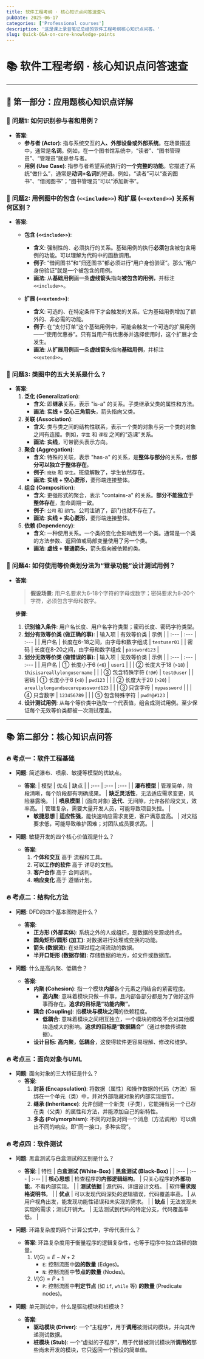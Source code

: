 ```yaml
---
title: 软件工程考纲 · 核心知识点问答速查🔍
pubDate: 2025-06-17
categories: ['Professional courses']
description: '这是课上录音笔记总结的软件工程考纲核心知识点问答。'
slug: Quick-Q&A-on-core-knowledge-points
---
```


# 📚 软件工程考纲 · 核心知识点问答速查

---

## 📝 **第一部分：应用题核心知识点详解**

### 🎯 **问题1: 如何识别参与者和用例？**

* **答案**:
    * **参与者 (Actor)**: 指与系统交互的**人、外部设备或外部系统**。在场景描述中，通常是**名词**。例如，在一个图书馆系统中，“读者”、“图书管理员”、“管理员”就是参与者。
    * **用例 (Use Case)**: 指参与者希望系统执行的**一个完整的功能**。它描述了系统“做什么”，通常是**动词+名词**的短语。例如，“读者”可以“查询图书”、“借阅图书”；“图书管理员”可以“添加新书”。

### 🎯 **问题2: 用例图中的包含 (`<<include>>`) 和扩展 (`<<extend>>`) 关系有何区别？**

* **答案**:
    * **包含 (`<<include>>`)**:
        -   **含义**: 强制性的、必须执行的关系。基础用例的执行**必须**包含被包含用例的功能。可以理解为代码中的函数调用。
        -   **例子**: “借阅图书”和“归还图书”都必须进行“用户身份验证”。那么“用户身份验证”就是一个被包含的用例。
        -   **画法**: 从**基础用例**画一条**虚线箭头**指向**被包含的用例**，并标注 `<<include>>`。

    * **扩展 (`<<extend>>`)**:
        -   **含义**: 可选的、在特定条件下才会触发的关系。它为基础用例增加了额外的、非必需的功能。
        -   **例子**: 在“支付订单”这个基础用例中，可能会触发一个可选的扩展用例——“使用优惠券”。只有当用户有优惠券并选择使用时，这个扩展才会发生。
        -   **画法**: 从**扩展用例**画一条**虚线箭头**指向**基础用例**，并标注 `<<extend>>`。

### 🎯 **问题3: 类图中的五大关系是什么？**

* **答案**:
    1.  **泛化 (Generalization)**:
        -   **含义**: 即**继承**关系，表示 "is-a" 的关系。子类继承父类的属性和方法。
        -   **画法**: **实线 + 空心三角箭头**，箭头指向父类。
    2.  **关联 (Association)**:
        -   **含义**: 类与类之间的结构性联系，表示一个类的对象与另一个类的对象之间有连接。例如，`学生` 和 `课程` 之间的“选课”关系。
        -   **画法**: **实线**，可带箭头表示方向。
    3.  **聚合 (Aggregation)**:
        -   **含义**: 特殊的关联，表示 "has-a" 的关系，是**整体与部分**的关系，但**部分可以独立于整体存在**。
        -   **例子**: `班级` 和 `学生`。班级解散了，学生依然存在。
        -   **画法**: **实线 + 空心菱形**，菱形端连接整体。
    4.  **组合 (Composition)**:
        -   **含义**: 更强形式的聚合，表示 "contains-a" 的关系。**部分不能独立于整体存在**，生命周期一致。
        -   **例子**: `公司` 和 `部门`。公司注销了，部门也就不存在了。
        -   **画法**: **实线 + 实心菱形**，菱形端连接整体。
    5.  **依赖 (Dependency)**:
        -   **含义**: 一种使用关系。一个类的变化会影响到另一个类。通常是一个类的方法参数、返回值或局部变量使用了另一个类。
        -   **画法**: **虚线 + 普通箭头**，箭头指向被依赖的类。

### 🎯 **问题4: 如何使用等价类划分法为“登录功能”设计测试用例？**

* **答案**:
    > **假设场景**: 用户名要求为6-18个字符的字母或数字；密码要求为8-20个字符，必须包含字母和数字。

    **步骤**:
    1.  **识别输入条件**: 用户名长度、用户名字符类型；密码长度、密码字符类型。
    2.  **划分有效等价类 (做正确的事)**:
        | 输入项 | 有效等价类 | 示例 |
        | :--- | :--- | :--- |
        | 用户名 | 长度在6-18之间，由字母和数字组成 | `testuser01` |
        | 密码 | 长度在8-20之间，由字母和数字组成 | `password123` |
    3.  **划分无效等价类 (做错误的事)**:
        | 输入项 | 无效等价类 | 示例 |
        | :--- | :--- | :--- |
        | 用户名 | ① 长度小于6 (`<6`) | `user1` |
        | | ② 长度大于18 (`>18`) | `thisisareallylongusername` |
        | | ③ 包含特殊字符 (`!@#`) | `test@user` |
        | 密码 | ① 长度小于8 (`<8`) | `pwd123` |
        | | ② 长度大于20 (`>20`) | `areallylongandsecurepassword123` |
        | | ③ 只含字母 | `mypassword` |
        | | ④ 只含数字 | `123456789` |
        | | ⑤ 包含特殊字符 | `pwd!@#123` |
    4.  **设计测试用例**: 从每个等价类中选取一个代表值，组合成测试用例。至少保证每个无效等价类都被一次测试覆盖。

---

## 📚 **第二部分：核心知识点问答**

### 🔥 **考点一：软件工程基础**

* **问题**: 简述瀑布、喷泉、敏捷等模型的优缺点。
    * **答案**:
        | 模型 | 优点 | 缺点 |
        | :--- | :--- | :--- |
        | **瀑布模型** | 管理简单，阶段清晰，每个阶段都有明确成果。 | **缺乏灵活性**，无法适应需求变更，风险暴露晚。 |
        | **喷泉模型** | (面向对象) **迭代**、无间隙，允许各阶段交叉，效率高。 | 管理复杂，需要大量开发人员，可能导致项目失控。 |
        -   **敏捷思想** | **适应性强**，能快速响应需求变更，客户满意度高。 | 对文档要求低，可能导致维护困难；对团队成员要求高。 |

* **问题**: 敏捷开发的四个核心价值观是什么？
    * **答案**:
        1.  **个体和交互** 高于 流程和工具。
        2.  **可以工作的软件** 高于 详尽的文档。
        3.  **客户合作** 高于 合同谈判。
        4.  **响应变化** 高于 遵循计划。

### 🔥 **考点二：结构化方法**

* **问题**: DFD的四个基本图符是什么？
    * **答案**:
        -   **正方形 (外部实体)**: 系统之外的人或组织，是数据的来源或终点。
        -   **圆角矩形/圆形 (加工)**: 对数据进行处理或变换的功能。
        -   **箭头 (数据流)**: 在处理过程之间流动的数据。
        -   **半开口矩形 (数据存储)**: 存储数据的地方，如文件或数据库。

* **问题**: 什么是高内聚、低耦合？
    * **答案**:
        -   **内聚 (Cohesion)**: 指一个模块**内部**各个元素之间结合的紧密程度。
            -   **高内聚**: 意味着模块只做一件事，且内部各部分都是为了做好这件事而存在。**追求的目标是“功能内聚”**。
        -   **耦合 (Coupling)**: 指**模块与模块之间**的依赖程度。
            -   **低耦合**: 意味着模块之间相互独立，一个模块的修改不会对其他模块造成大的影响。**追求的目标是“数据耦合”**（通过参数传递数据）。
        -   **设计目标**: **高内聚，低耦合**，这使得软件更容易理解、修改和维护。

### 🔥 **考点三：面向对象与UML**

* **问题**: 面向对象的三大特征是什么？
    * **答案**:
        1.  **封装 (Encapsulation)**: 将数据（属性）和操作数据的代码（方法）捆绑在一个单元（类）中，并对外部隐藏对象的内部实现细节。
        2.  **继承 (Inheritance)**: 允许创建一个新类（子类），它能拥有另一个已存在类（父类）的属性和方法，并能添加自己的新特性。
        3.  **多态 (Polymorphism)**: 不同的对象对同一个消息（方法调用）可以做出不同的响应。即“同一接口，多种实现”。

### 🔥 **考点四：软件测试**

* **问题**: 黑盒测试与白盒测试的区别是什么？
    * **答案**:
        | 特性 | **白盒测试 (White-Box)** | **黑盒测试 (Black-Box)** |
        | :--- | :--- | :--- |
        | **核心思想** | 检查程序的**内部逻辑结构**。 | 只关心程序的**外部功能**，不看内部实现。 |
        | **测试依据** | 源代码、详细设计文档。 | 软件**需求规格说明书**。 |
        | **优点** | 可以发现代码深处的逻辑错误，代码覆盖率高。 | 从用户视角出发，能发现功能性错误和未实现的需求。 |
        | **缺点** | 无法发现未实现的需求；测试开销大。 | 无法测试到代码的特定分支，代码覆盖率低。 |

* **问题**: 环路复杂度的两个计算公式中，字母代表什么？
    * **答案**: 环路复杂度用于衡量程序的逻辑复杂性，也等于程序中独立路径的数量。
        1.  $V(G) = E - N + 2$
            * `E`: 控制流图中**边的数量** (Edges)。
            * `N`: 控制流图中**节点的数量** (Nodes)。
        2.  $V(G) = P + 1$
            * `P`: 控制流图中**判定节点** (如 `if`, `while` 等) **的数量** (Predicate nodes)。

* **问题**: 单元测试中，什么是驱动模块和桩模块？
    * **答案**:
        -   **驱动模块 (Driver)**: 一个“主程序”，用于**调用**被测试的模块，并向其传递测试数据。
        -   **桩模块 (Stub)**: 一个“虚拟的子程序”，用于代替被测试模块所**调用的**那些尚未开发的模块，它只返回一个预设的简单值。
